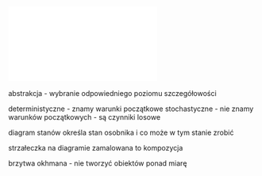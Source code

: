 ![Simulation1](/Notatki/Semestr%202/Programowanie%20obiektowe/Wyk%C5%82ady/Wyk%C5%82ad%205/Simulation1.pdf)

abstrakcja - wybranie odpowiedniego poziomu szczegółowości

deterministyczne - znamy warunki początkowe
stochastyczne - nie znamy warunków początkowych - są czynniki losowe

diagram stanów określa stan osobnika i co może w tym stanie zrobić

strzałeczka na diagramie zamalowana to kompozycja

brzytwa okhmana - nie tworzyć obiektów ponad miarę